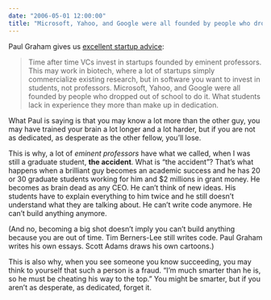 ```yaml
---
date: "2006-05-01 12:00:00"
title: "Microsoft, Yahoo, and Google were all founded by people who dropped out of school"
---
```




Paul Graham gives us [ excellent startup advice](http://www.paulgraham.com/startuplessons.html):

> Time after time VCs invest in startups founded by eminent professors. This may work in biotech, where a lot of startups simply commercialize existing research, but in software you want to invest in students, not professors. Microsoft, Yahoo, and Google were all founded by people who dropped out of school to do it. What students lack in experience they more than make up in dedication.


What Paul is saying is that you may know a lot more than the other guy, you may have trained your brain a lot longer and a lot harder, but if you are not as dedicated, as desperate as the other fellow, you&rsquo;ll lose.

This is why, a lot of <em>eminent professors</em> have what we called, when I was still a graduate student, __the accident__. What is &ldquo;the accident&rdquo;? That&rsquo;s what happens when a brilliant guy becomes an academic success and he has 20 or 30 graduate students working for him and $2 millions in grant money. He becomes as brain dead as any CEO. He can&rsquo;t think of new ideas. His students have to explain everything to him twice and he still doesn&rsquo;t understand what they are talking about. He can&rsquo;t write code anymore. He can&rsquo;t build anything anymore.

(And no, becoming a big shot doesn&rsquo;t imply you can&rsquo;t build anything because you are out of time. Tim Berners-Lee still writes code. Paul Graham writes his own essays. Scott Adams draws his own cartoons.)

This is also why, when you see someone you know succeeding, you may think to yourself that such a person is a fraud. &ldquo;I&rsquo;m much smarter than he is, so he must be cheating his way to the top.&rdquo; You might be smarter, but if you aren&rsquo;t as desperate, as dedicated, forget it.

